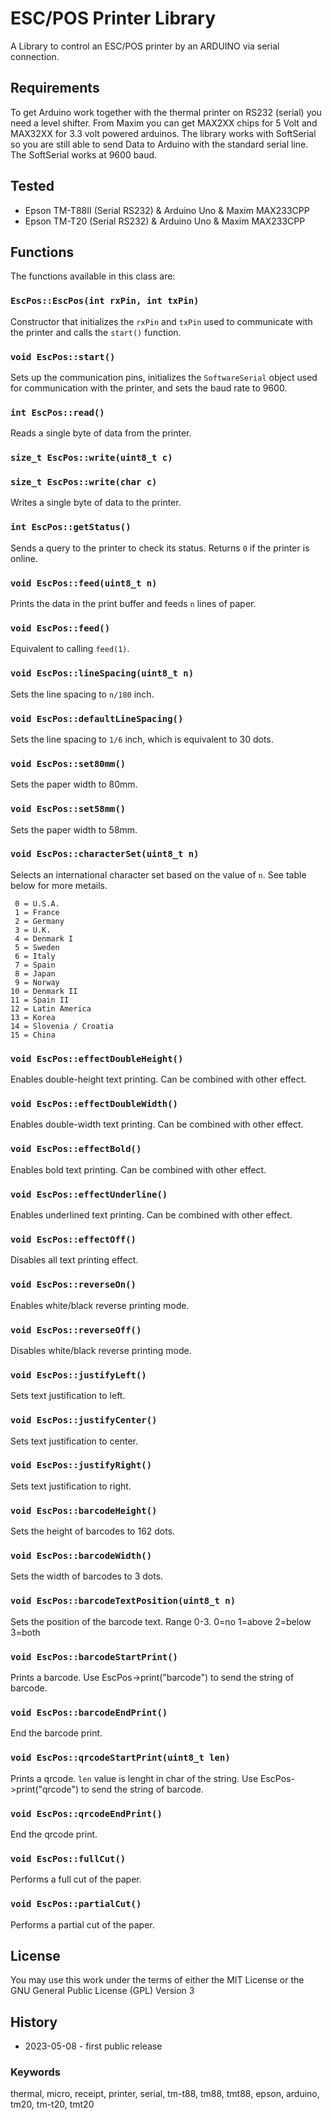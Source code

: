 # ESC/POS Printer Library

A Library to control an ESC/POS printer by an ARDUINO via serial connection.

## Requirements

To get Arduino work together with the thermal printer on RS232 (serial) you need a level shifter. From Maxim you can get MAX2XX chips for 5 Volt and MAX32XX for 3.3 volt powered arduinos. The library works with SoftSerial so you are still able to send Data to Arduino with the standard serial line. The SoftSerial works at 9600 baud.

## Tested

- Epson TM-T88II (Serial RS232) & Arduino Uno & Maxim MAX233CPP
- Epson TM-T20 (Serial RS232) & Arduino Uno & Maxim MAX233CPP

## Functions

The functions available in this class are:

### `EscPos::EscPos(int rxPin, int txPin)`

Constructor that initializes the `rxPin` and `txPin` used to communicate with the printer and calls the `start()` function.

### `void EscPos::start()`

Sets up the communication pins, initializes the `SoftwareSerial` object used for communication with the printer, and sets the baud rate to 9600.

### `int EscPos::read()`

Reads a single byte of data from the printer.

### `size_t EscPos::write(uint8_t c)`
### `size_t EscPos::write(char c)`

Writes a single byte of data to the printer.

### `int EscPos::getStatus()`

Sends a query to the printer to check its status. Returns `0` if the printer is online.

### `void EscPos::feed(uint8_t n)`

Prints the data in the print buffer and feeds `n` lines of paper.

### `void EscPos::feed()`

Equivalent to calling `feed(1)`.

### `void EscPos::lineSpacing(uint8_t n)`

Sets the line spacing to `n/180` inch.

### `void EscPos::defaultLineSpacing()`

Sets the line spacing to `1/6` inch, which is equivalent to 30 dots.

### `void EscPos::set80mm()`

Sets the paper width to 80mm.

### `void EscPos::set58mm()`

Sets the paper width to 58mm.

### `void EscPos::characterSet(uint8_t n)`

Selects an international character set based on the value of `n`. See table below for more metails.

```
 0 = U.S.A.
 1 = France
 2 = Germany
 3 = U.K.
 4 = Denmark I
 5 = Sweden
 6 = Italy
 7 = Spain
 8 = Japan
 9 = Norway
10 = Denmark II
11 = Spain II
12 = Latin America
13 = Korea
14 = Slovenia / Croatia
15 = China
```

### `void EscPos::effectDoubleHeight()`

Enables double-height text printing. Can be combined with other effect.

### `void EscPos::effectDoubleWidth()`

Enables double-width text printing. Can be combined with other effect.

### `void EscPos::effectBold()`

Enables bold text printing. Can be combined with other effect.

### `void EscPos::effectUnderline()`

Enables underlined text printing. Can be combined with other effect.

### `void EscPos::effectOff()`

Disables all text printing effect.

### `void EscPos::reverseOn()`

Enables white/black reverse printing mode.

### `void EscPos::reverseOff()`

Disables white/black reverse printing mode.

### `void EscPos::justifyLeft()`

Sets text justification to left.

### `void EscPos::justifyCenter()`

Sets text justification to center.

### `void EscPos::justifyRight()`

Sets text justification to right.

### `void EscPos::barcodeHeight()`

Sets the height of barcodes to 162 dots.

### `void EscPos::barcodeWidth()`

Sets the width of barcodes to 3 dots.

### `void EscPos::barcodeTextPosition(uint8_t n)`

Sets the position of the barcode text. Range 0-3. 0=no 1=above 2=below 3=both

### `void EscPos::barcodeStartPrint()`

Prints a barcode. Use EscPos->print("barcode") to send the string of barcode.

### `void EscPos::barcodeEndPrint()`

End the barcode print.

### `void EscPos::qrcodeStartPrint(uint8_t len)`

Prints a qrcode. `len` value is lenght in char of the string. Use EscPos->print("qrcode") to send the string of barcode.

### `void EscPos::qrcodeEndPrint()`

End the qrcode print.

### `void EscPos::fullCut()`

Performs a full cut of the paper.

### `void EscPos::partialCut()`

Performs a partial cut of the paper.



## License

You may use this work under the terms of either the MIT License or the GNU General Public License (GPL) Version 3

## History

- 2023-05-08 - first public release

### Keywords

thermal, micro, receipt, printer, serial, tm-t88, tm88, tmt88, epson, arduino, tm20, tm-t20, tmt20
